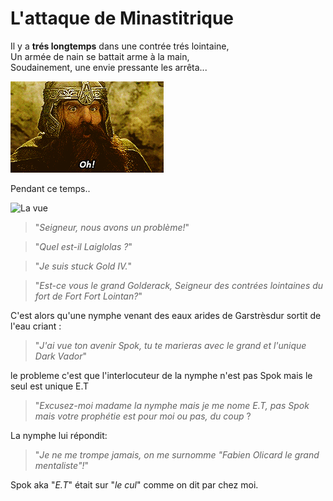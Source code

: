 # L'attaque de Minastitrique

Il y a **trés longtemps** dans une contrée trés lointaine,  
Un armée de nain se battait arme à la main,  
Soudainement, une envie pressante les arrêta... 

![Im the DRQR dwarf](Fi0B.gif)

Pendant ce temps..

![La vue](minastitrique.png)

> "_Seigneur, nous avons un problème!_"

> "_Quel est-il Laiglolas ?_"

> "_Je suis stuck Gold IV._"

> "_Est-ce vous le grand Golderack, Seigneur des contrées lointaines du fort de Fort Fort Lointan?_"

C'est alors qu'une nymphe venant des eaux arides de Garstrèsdur sortit de l'eau criant :


>"_J'ai vue ton avenir Spok, tu te marieras avec le grand et l'unique Dark Vador_"

le probleme c'est que l'interlocuteur de la nymphe n'est pas Spok mais le seul est unique E.T

> "_Excusez-moi madame la nymphe mais je me nome E.T, pas Spok mais votre prophétie est pour moi ou pas, du coup_ ?

La nymphe lui répondit:
>"_Je ne me trompe jamais, on me surnomme "Fabien Olicard le grand mentaliste"!_"

Spok aka "_E.T_" était sur "_le cul_" comme on dit par chez moi.
